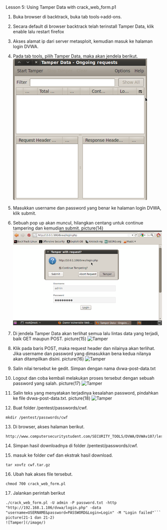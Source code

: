 Lesson 5: Using Tamper Data with crack_web_form.p1

1. Buka browser di backtrack, buka tab tools->add-ons.

2. Secara default di browser backtrack telah terinstall Tamper Data, klik enable lalu restart firefox

3. Akses alamat ip dari server metasploit, kemudian masuk ke halaman login DVWA.

4. Pada tab tools, pilih Tamper Data, maka akan jendela berikut.
![Tamper Data](image/13-jendelatamperdata.PNG)

5. Masukkan username dan password yang benar ke halaman login DVWA, klik submit.

6. Sebuah pop up akan muncul, hilangkan centang untuk continue tampering dan kemudian submit.
picture(14)
![Tamper](image/14-kliksubmituncheckcontinue.PNG)

7. Di jendela Tamper Data akan terlihat semua lalu lintas data yang terjadi, baik GET maupun POST.
picture(15)
![Tamper](/image/)

8. Klik pada baris POST, maka request header dan nilainya akan terlihat. Jika username dan password yang dimasukkan bena kedua nilanya akan ditampilkan disini.
picture(16)
![Tamper](/image/)

9. Salin nilai tersebut ke gedit. Simpan dengan nama dvwa-post-data.txt

10. Logout dan coba kembali melakukan proses tersebut dengan sebuah password  yang salah.
picture(17)
![Tamper](/image/)

11. Salin teks yang menyatakan terjadinya kesalahan  password, pindahkan ke file dvwa-post-data.txt.
picture(18)
![Tamper](/image/)

12. Buat folder /pentest/passwords/cwf.
```
mkdir /pentest/passwords/cwf
```

13. Di browser, akses halaman berikut.
```
http://www.computersecuritystudent.com/SECURITY_TOOLS/DVWA/DVWAv107/lesson5/cwf.tar.gz
```

14. Simpan hasil downloadnya di folder /pentest/passwords/cwf.

15. masuk ke folder cwf dan ekstrak hasil download.
```
tar xovfz cwf.tar.gz
```

16. Ubah hak akses file tersebut.
```
chmod 700 crack_web_form.pl
```

17. Jalankan perintah berikut 
```
./crack_web_form.pl -U admin -P password.txt -http "http://192.168.1.106/dvwa/login.php" -data "username=USERNAME&password=PASSWORD&Login=Login" -M "Login failed"```
picture(21-1 dan 21-2)
![Tamper](/image/)

